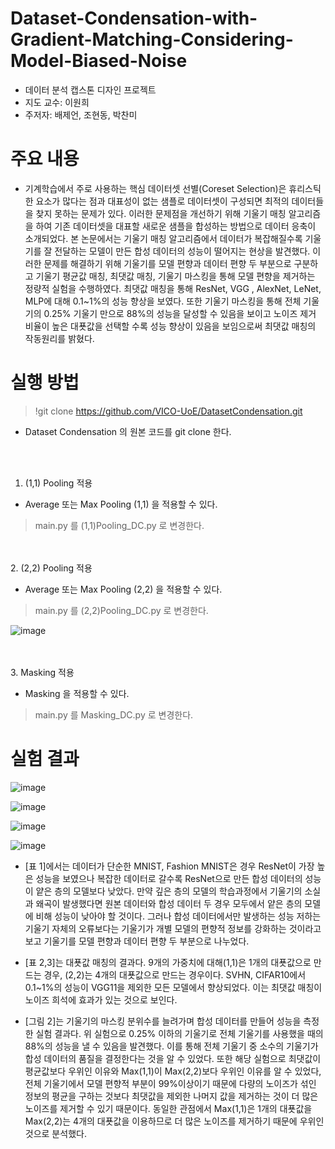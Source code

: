 # Dataset-Condensation-with-Gradient-Matching-Considering-Model-Biased-Noise

- 데이터 분석 캡스톤 디자인 프로젝트
- 지도 교수: 이원희
- 주저자: 배제언, 조현동, 박찬미

# 주요 내용

- 기계학습에서 주로 사용하는 핵심 데이터셋 선별(Coreset Selection)은 휴리스틱한 요소가 많다는 점과 대표성이 없는 샘플로 데이터셋이 구성되면 최적의 데이터들을 찾지 못하는 문제가 있다. 이러한 문제점을 개선하기 위해 기울기 매칭 알고리즘을 하여 기존 데이터셋을 대표할 새로운 샘플을 합성하는 방법으로 데이터 응축이 소개되었다. 본 논문에서는 기울기 매칭 알고리즘에서 데이터가 복잡해질수록 기울기를 잘 전달하는 모델이 만든 합성 데이터의 성능이 떨어지는 현상을 발견했다. 이러한 문제를 해결하기 위해 기울기를 모델 편향과 데이터 편향 두 부분으로 구분하고 기울기 평균값 매칭, 최댓값 매칭, 기울기 마스킹을 통해 모델 편향을 제거하는 정량적 실험을 수행하였다. 최댓값 매칭을 통해 ResNet, VGG , AlexNet, LeNet, MLP에 대해 0.1~1%의 성능 향상을 보였다. 또한 기울기 마스킹을 통해 전체 기울기의 0.25% 기울기 만으로 88%의 성능을 달성할 수 있음을 보이고 노이즈 제거 비율이 높은 대푯값을 선택할 수록 성능 향상이 있음을 보임으로써 최댓값 매칭의 작동원리를 밝혔다.

# 실행 방법

> !git clone https://github.com/VICO-UoE/DatasetCondensation.git 

- Dataset Condensation 의 원본 코드를 git clone 한다.

<br><br/>
1. (1,1) Pooling 적용
- Average 또는 Max Pooling (1,1) 을 적용할 수 있다.
> main.py 를 (1,1)Pooling_DC.py 로 변경한다.

<br><br/>
2. (2,2) Pooling 적용
- Average 또는 Max Pooling (2,2) 을 적용할 수 있다.
> main.py 를 (2,2)Pooling_DC.py 로 변경한다.

![image](https://user-images.githubusercontent.com/53761548/175493209-b9f5ba1c-70be-41eb-a513-f3f0d52b72d1.png)


<br><br/>
3. Masking 적용
- Masking 을 적용할 수 있다.
> main.py 를 Masking_DC.py 로 변경한다.

# 실험 결과
![image](https://user-images.githubusercontent.com/53761548/175496521-8bd0cc4c-f715-459c-b24c-5c52528c1c14.png)

![image](https://user-images.githubusercontent.com/53761548/175496326-ca47b0c9-45ca-4c38-b2ce-e5f5bca0fc84.png)

![image](https://user-images.githubusercontent.com/53761548/175496350-18c5eb7c-71d4-44ba-9a36-5ecf2d0a230e.png)

![image](https://user-images.githubusercontent.com/53761548/175496361-2d1d0f5f-04e7-4098-9cc9-265f28deb535.png)


- [표 1]에서는 데이터가 단순한 MNIST, Fashion MNIST은 경우 ResNet이 가장 높은 성능을 보였으나 복잡한 데이터로 갈수록 ResNet으로 만든 합성 데이터의 성능이 얕은 층의 모델보다 낮았다. 만약 깊은 층의 모델의 학습과정에서 기울기의 소실과 왜곡이 발생했다면 원본 데이터와 합성 데이터 두 경우 모두에서 얕은 층의 모델에 비해 성능이 낮아야 할 것이다. 그러나 합성 데이터에서만 발생하는 성능 저하는 기울기 자체의 오류보다는 기울기가 개별 모델의 편향적 정보를 강화하는 것이라고 보고 기울기를 모델 편향과 데이터 편향 두 부분으로 나누었다. 

- [표 2,3]는 대푯값 매칭의 결과다. 9개의 가중치에 대해(1,1)은 1개의 대푯값으로 만드는 경우, (2,2)는 4개의 대푯값으로 만드는 경우이다. SVHN, CIFAR10에서 0.1~1%의 성능이 VGG11을 제외한 모든 모델에서 향상되었다. 이는 최댓값 매칭이 노이즈 희석에 효과가 있는 것으로 보인다. 

- [그림 2]는 기울기의 마스킹 분위수를 늘려가며 합성 데이터를 만들어 성능을 측정한 실험 결과다. 위 실험으로 0.25% 이하의 기울기로 전체 기울기를 사용했을 때의 88%의 성능을 낼 수 있음을 발견했다. 이를 통해 전체 기울기 중 소수의 기울기가 합성 데이터의 품질을 결정한다는 것을 알 수 있었다. 또한 해당 실험으로 최댓값이 평균값보다 우위인 이유와 Max(1,1)이 Max(2,2)보다 우위인 이유를 알 수 있었다, 전체 기울기에서 모델 편향적 부분이 99%이상이기 때문에 다량의 노이즈가 섞인 정보의 평균을 구하는 것보다 최댓값을 제외한 나머지 값을 제거하는 것이 더 많은 노이즈를 제거할 수 있기 때문이다. 동일한 관점에서 Max(1,1)은 1개의 대푯값을 Max(2,2)는 4개의 대푯값을 이용하므로 더 많은 노이즈를 제거하기 때문에 우위인 것으로 분석했다.
